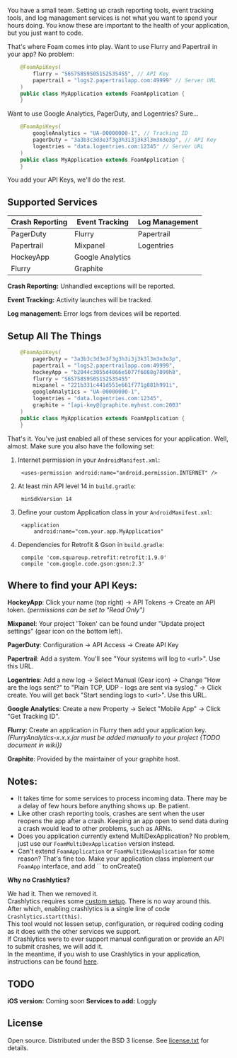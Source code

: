 You have a small team.  Setting up crash reporting tools, event tracking tools, and log management services
is not what you want to spend your hours doing.  You know these are important to the health of your application,
but you just want to code.

That's where Foam comes into play.  Want to use Flurry and Papertrail in your app?  No problem:
```java
    @FoamApiKeys(
        flurry = "S6S7S8S9S0S1S2S3S4S5", // API Key
        papertrail = "logs2.papertrailapp.com:49999" // Server URL
    )
    public class MyApplication extends FoamApplication {
    }
```

Want to use Google Analytics, PagerDuty, and Logentries?  Sure...
```java
    @FoamApiKeys(
        googleAnalytics = "UA-00000000-1", // Tracking ID
        pagerDuty = "3a3b3c3d3e3f3g3h3i3j3k3l3m3n3o3p", // API Key
        logentries = "data.logentries.com:12345" // Server URL
    )
    public class MyApplication extends FoamApplication {
    }
```

You add your API Keys, we'll do the rest.


## Supported Services

| Crash Reporting    | Event Tracking   | Log Management |
|--------------------|------------------|----------------|
| PagerDuty          | Flurry           | Papertrail     |
| Papertrail         | Mixpanel         | Logentries     |
| HockeyApp          | Google Analytics |                |
| Flurry             | Graphite         |                |


**Crash Reporting:** Unhandled exceptions will be reported.

**Event Tracking:** Activity launches will be tracked.

**Log management:** Error logs from devices will be reported.


## Setup All The Things

```java
    @FoamApiKeys(
        pagerDuty = "3a3b3c3d3e3f3g3h3i3j3k3l3m3n3o3p",
        papertrail = "logs2.papertrailapp.com:49999",
        hockeyApp = "b2044c3055d4066e5077f6088g7099h8",
        flurry = "S6S7S8S9S0S1S2S3S4S5"
        mixpanel = "221b331c441d551e661f771g881h991i",
        googleAnalytics = "UA-00000000-1",
        logentries = "data.logentries.com:12345",
        graphite = "[api-key@]graphite.myhost.com:2003"
    )
    public class MyApplication extends FoamApplication {
    }
```

That's it.  You've just enabled all of these services for your application.  Well, almost.  Make sure you also have the following set:

1. Internet permission in your `AndroidManifest.xml`:

        <uses-permission android:name="android.permission.INTERNET" />
        
2. At least min API level 14 in `build.gradle`:

        minSdkVersion 14

3. Define your custom Application class in your `AndroidManifest.xml`:

        <application
            android:name="com.your.app.MyApplication"

4. Dependencies for Retrofit & Gson in `build.gradle`:

        compile 'com.squareup.retrofit:retrofit:1.9.0'
        compile 'com.google.code.gson:gson:2.3'


## Where to find your API Keys:

**HockeyApp**: Click your name (top right) -> API Tokens -> Create an API token. _(permissions can be set to "Read Only")_

**Mixpanel**: Your project 'Token' can be found under "Update project settings" (gear icon on the bottom left).

**PagerDuty**: Configuration -> API Access -> Create API Key

**Papertrail**: Add a system.  You'll see "Your systems will log to &lt;url&gt;".  Use this URL.

**Logentries**: Add a new log -> Select Manual (Gear icon) -> Change "How are the logs sent?" to "Plain TCP, UDP - logs are sent via syslog." -> Click create.  You will get back "Start sending logs to &lt;url&gt;".  Use this URL.

**Google Analytics**: Create a new Property -> Select "Mobile App" -> Click "Get Tracking ID".

**Flurry**: Create an application in Flurry then add your application key. _(FlurryAnalytics-x.x.x.jar must be added manually to your project {TODO document in wiki})_

**Graphite**: Provided by the maintainer of your graphite host.

## Notes:

  - It takes time for some services to process incoming data.  There may be a delay of few hours before anything shows up.  Be patient.
  - Like other crash reporting tools, crashes are sent when the user reopens the app after a crash.  Keeping an app open to send data during a crash would lead to other problems, such as ARNs.
  - Does you application currently extend MultiDexApplication?  No problem, just use our `FoamMultiDexApplication` version instead.
  - Can't extend `FoamApplication` or `FoamMultiDexApplication` for some reason?  That's fine too.  Make your application class implement our `FoamApp` interface, and add `` to onCreate()

**Why no Crashlytics?**

  We had it.  Then we removed it.  
  Crashlytics requires some [custom setup](https://crashlytics.com/downloads).  There is no way around this.  
  After which, enabling crashlytics is a single line of code `Crashlytics.start(this)`.  
  This tool would not lessen setup, configuration, or required coding coding as it does with the other services we support.  
  If Crashlytics were to ever support manual configuration or provide an API to submit crashes, we will add it.  
  In the meantime, if you wish to use Crashlytics in your application, instructions can be found [here](https://crashlytics.com/downloads).


## TODO

**iOS version:** Coming soon
**Services to add:** Loggly


## License

Open source.  Distributed under the BSD 3 license.  See [license.txt](https://github.com/percolate/foam/blob/master/license.txt) for details.
